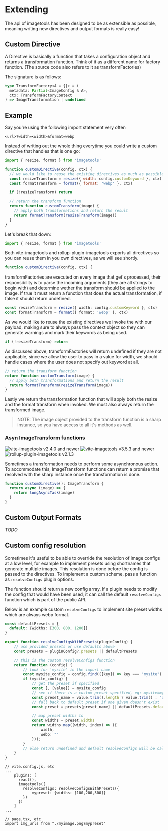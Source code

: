 # Extending

The api of imagetools has been designed to be as extensible as possible, meaning writing new directives and output
formats is really easy!

## Custom Directive

A Directive is basically a function that takes a configuration object and returns a transformation function. Think of it
as a different name for factory function. (The source code also refers to it as transformFactories)

The signature is as follows:

```ts
type TransformFactory<A = {}> = (
  metadata: Partial<ImageConfig & A>,
  ctx: TransformFactoryContext
) => ImageTransformation | undefined
```

## Example

Say you're using the following import statement very often

```
<url>?width=<width>&format=webp
```

Instead of writing out the whole thing everytime you could write a custom directive that handles that is one go:

```js
import { resize, format } from 'imagetools'

function customDirective(config, ctx) {
  // we would like to reuse the existing directives as much as possible
  const resizeTransform = resize({ width: config.customKeyword }, ctx)
  const formatTransform = format({ format: 'webp' }, ctx)

  if (!resizeTransform) return

  // return the transform function
  return function customTransform(image) {
    // apply both transformations and return the result
    return formatTransform(resizeTransform(image))
  }
}
```

Let's break that down:

```ts
import { resize, format } from 'imagetools'
```

Both vite-imagetools and rollup-plugin-imagetools exports all directives so you can reuse them in you own directives, as
we will see shortly.

```ts
function customDirective(config, ctx) {
```

transformFactories are executed on every image that get's processed, their responsibility is to parse the incoming
arguments (they are all strings to begin with) and determine wether the transform should be applied to the image. If
true it must return a function that does the actual transformation, if false it should return undefined.

```ts
const resizeTransform = resize({ width: config.customKeyword }, ctx)
const formatTransform = format({ format: 'webp' }, ctx)
```

As we would like to reuse the existing directives we invoke the with our payload, making sure to always pass the context
object so they can generate warnings and mark their keywords as being used.

```ts
if (!resizeTransform) return
```

As discussed above, transformFactories will return undefined if they are not applicable, since we allow the user to pass
in a value for width, we should handle cases where the user does not specify out keyword at all.

```ts
// return the transform function
return function customTransform(image) {
  // apply both transformations and return the result
  return formatTransform(resizeTransform(image))
}
```

Lastly we return the transformation function that will apply both the resize and the format transform when invoked. We
must also always return the transformed image.

> NOTE: The image object provided to the transform function is a sharp instance, so you have access to all it's methods
> as well.

### Asyn ImageTransform functions

![vite-imagetools v2.4.0 and newer](https://img.shields.io/badge/imagetools--core-^2.4.0-brightgreen)
![vite-imagetools v3.5.3 and newer](https://img.shields.io/badge/vite--imagetools-^3.5.3-brightgreen)
![rollup-plugin-imagetools v2.1.3](https://img.shields.io/badge/rollup--plugin--imagetools-^2.1.3-brightgreen)

Sometimes a transformation needs to perform some asynchronous action. To accommodate this, ImageTransform functions can
return a promise that resolved with the sharp instance once the transformation is done.

```ts
function customDirective(): ImageTransform {
  return async (image) => {
    return longAsyncTask(image)
  }
}
```

## Custom Output Formats

_TODO_

## Custom config resolution

Sometimes it's useful to be able to override the resolution of image configs at a low level, for example
to implement presets using shortnames that generate multiple images. This resolution is done before the config
is passed to the directives. To implement a custom scheme, pass a function as `resolveConfigs` plugin options.

The function should return a new config array. If a plugin needs to modify the config that would have been used,
it can call the default `resolveConfigs` function which is part of the public API.

Below is an example custom `resolveConfigs` to implement site preset widths which are always webp format.

```ts
const defaultPresets = {
  default: {widths: [300, 800, 1200]}
}

export function resolveConfigsWithPresets(pluginConfig) {
    // use provided presets or use defaults above 
    const presets = pluginConfig?.presets || defaultPresets

    // this is the custom resolveConfigs function 
    return function (config) {
        // look for 'mysite' in the import name
        const mysite_config = config.find(([key]) => key === "mysite")
        if (mysite_config) {
            // get the preset if specified
            const [, [value]] = mysite_config
            // see if there is a custom preset specified, eg: mysite=mypreset, or use default
            const preset_name = value.trim().length ? value.trim() : "default"
            // fall back to default preset if one given doesn't exist
            const preset = presets[preset_name] || defaultPresets.default

            // map preset widths to 
            const widths = preset.widths
            return widths.map((width, index) => ({
                width,
                webp: ""
            }));
        }
        // else return undefined and default resolveConfigs will be called
    }
}
```

```
// vite.config.js, etc
...
    plugins: [
      react(),
      imagetools({
        resolveConfigs: resolveConfigsWithPresets({ 
            mypreset: {widths: [100,200,300]} 
        })
      })
    ]
...
```

```
// page.tsx, etc
import img_urls from "./myimage.png?mypreset"
```
